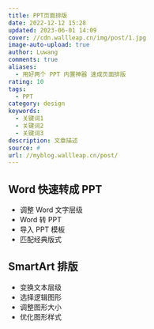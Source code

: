 ```yaml
---
title: PPT页面排版
date: 2022-12-12 15:28
updated: 2023-06-01 14:09
cover: //cdn.wallleap.cn/img/post/1.jpg
image-auto-upload: true
author: Luwang
comments: true
aliases:
  - 用好两个 PPT 内置神器 速成页面排版
rating: 10
tags:
  - PPT
category: design
keywords:
  - 关键词1
  - 关键词2
  - 关键词3
description: 文章描述
source: #
url: //myblog.wallleap.cn/post/
---
```


## Word 快速转成 PPT

- 调整 Word 文字层级
- Word 转 PPT
- 导入 PPT 模板
- 匹配经典版式

## SmartArt 排版

- 变换文本层级
- 选择逻辑图形
- 调整图形大小
- 优化图形样式

